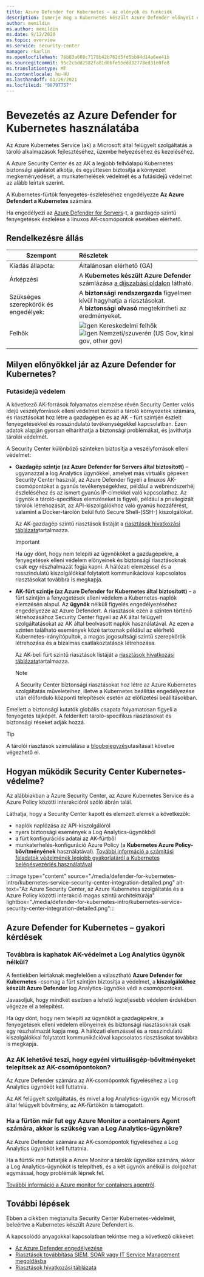 ```yaml
---
title: Azure Defender for Kubernetes – az előnyök és funkciók
description: Ismerje meg a Kubernetes készült Azure Defender előnyeit és funkcióit.
author: memildin
ms.author: memildin
ms.date: 9/12/2020
ms.topic: overview
ms.service: security-center
manager: rkarlin
ms.openlocfilehash: 76b83a608c7178b42b762d5fd5bb94d14a6ee41b
ms.sourcegitcommit: 95c2cbdd2582fa81d0bfe55edd32778ed31e0fe8
ms.translationtype: MT
ms.contentlocale: hu-HU
ms.lasthandoff: 01/26/2021
ms.locfileid: "98797757"
---
```

# <a name="introduction-to-azure-defender-for-kubernetes"></a>Bevezetés az Azure Defender for Kubernetes használatába

Az Azure Kubernetes Service (ak) a Microsoft által felügyelt szolgáltatás a tároló alkalmazások fejlesztéséhez, üzembe helyezéséhez és kezeléséhez.

A Azure Security Center és az AK a legjobb felhőalapú Kubernetes biztonsági ajánlatot alkotja, és együttesen biztosítja a környezet megkeményedését, a munkaterhelések védelmét és a futásidejű védelmet az alább leírtak szerint.

A Kubernetes-fürtök fenyegetés-észleléséhez engedélyezze **Az Azure Defendert a Kubernetes** számára.

Ha engedélyezi az [Azure Defender for Servers](defender-for-servers-introduction.md)-t, a gazdagép szintű fenyegetések észlelése a linuxos AK-csomópontok esetében elérhető.

## <a name="availability"></a>Rendelkezésre állás

|Szempont|Részletek|
|----|:----|
|Kiadás állapota:|Általánosan elérhető (GA)|
|Árképzési|A **Kubernetes készült Azure Defender** számlázása [a díjszabási oldalon](security-center-pricing.md) látható.|
|Szükséges szerepkörök és engedélyek:|A **biztonsági rendszergazda** figyelmen kívül hagyhatja a riasztásokat.<br>A **biztonsági olvasó** megtekintheti az eredményeket.|
|Felhők|![Igen](./media/icons/yes-icon.png) Kereskedelmi felhők<br>![Igen](./media/icons/yes-icon.png) Nemzeti/szuverén (US Gov, kínai gov, other gov)|
|||

## <a name="what-are-the-benefits-of-azure-defender-for-kubernetes"></a>Milyen előnyökkel jár az Azure Defender for Kubernetes?

### <a name="run-time-protection"></a>Futásidejű védelem

A következő AK-források folyamatos elemzése révén Security Center valós idejű veszélyforrások elleni védelmet biztosít a tároló környezetek számára, és riasztásokat hoz létre a gazdagépen és az AK *-* fürt szintjén észlelt fenyegetésekkel és rosszindulatú tevékenységekkel kapcsolatban. Ezen adatok alapján gyorsan elháríthatja a biztonsági problémákat, és javíthatja tárolói védelmét.

A Security Center különböző szinteken biztosítja a veszélyforrások elleni védelmet: 

- **Gazdagép szintje (az Azure Defender for Servers által biztosított)** – ugyanazzal a log Analytics ügynökkel, amelyet más virtuális gépeken Security Center használ, az Azure Defender figyeli a linuxos AK-csomópontokat a gyanús tevékenységekhez, például a webrendszerhéj észleléséhez és az ismert gyanús IP-címekkel való kapcsolathoz. Az ügynök a tároló-specifikus elemzéseket is figyeli, például a privilegizált tárolók létrehozását, az API-kiszolgálókhoz való gyanús hozzáférést, valamint a Docker-tárolón belül futó Secure Shell-(SSH-) kiszolgálókat.

    Az AK-gazdagép szintű riasztások listáját a [riasztások hivatkozási táblázata](alerts-reference.md#alerts-containerhost)tartalmazza.

    >[!IMPORTANT]
    > Ha úgy dönt, hogy nem telepíti az ügynököket a gazdagépekre, a fenyegetések elleni védelem előnyeinek és biztonsági riasztásoknak csak egy részhalmazát fogja kapni. A hálózati elemzéssel és a rosszindulatú kiszolgálókkal folytatott kommunikációval kapcsolatos riasztásokat továbbra is megkapja.

- **AK-fürt szintje (az Azure Defender for Kubernetes által biztosított)** – a fürt szintjén a fenyegetések elleni védelem a Kubernetes-naplók elemzésén alapul. Az **ügynök** nélküli figyelés engedélyezéséhez engedélyezze az Azure Defendert. A riasztások ezen a szinten történő létrehozásához Security Center figyeli az AK által felügyelt szolgáltatásokat az AK által beolvasott naplók használatával. Az ezen a szinten található események közé tartoznak például az elérhető Kubernetes-irányítópultok, a magas jogosultsági szintű szerepkörök létrehozása és a bizalmas csatlakoztatások létrehozása.

    Az AK-beli fürt szintű riasztások listáját a [riasztások hivatkozási táblázata](alerts-reference.md#alerts-akscluster)tartalmazza.

    >[!NOTE]
    > A Security Center biztonsági riasztásokat hoz létre az Azure Kubernetes szolgáltatás műveleteihez, illetve a Kubernetes beállítás engedélyezése után előforduló központi telepítések esetén az előfizetési beállításokban. 

Emellett a biztonsági kutatók globális csapata folyamatosan figyeli a fenyegetés tájképét. A felderített tároló-specifikus riasztásokat és biztonsági réseket adják hozzá.

> [!TIP]
> A tárolói riasztások szimulálása a [blogbejegyzés](https://techcommunity.microsoft.com/t5/azure-security-center/how-to-demonstrate-the-new-containers-features-in-azure-security/ba-p/1011270)utasításait követve végezhető el.



## <a name="how-does-security-centers-kubernetes-protection-work"></a>Hogyan működik Security Center Kubernetes-védelme?

Az alábbiakban a Azure Security Center, az Azure Kubernetes Service és a Azure Policy közötti interakcióról szóló ábrán talál.

Láthatja, hogy a Security Center kapott és elemzett elemek a következők:

- naplók naplózása az API-kiszolgálóról
- nyers biztonsági események a Log Analytics-ügynökből
- a fürt konfigurációs adatai az AK-fürtből
- munkaterhelés-konfiguráció Azure Policy (a **Kubernetes Azure Policy-bővítményének** használatával). [További információ a számítási feladatok védelmének legjobb gyakorlatáról a Kubernetes belépésvezérlés használatával](container-security.md#workload-protection-best-practices-using-kubernetes-admission-control)

:::image type="content" source="./media/defender-for-kubernetes-intro/kubernetes-service-security-center-integration-detailed.png" alt-text="Az Azure Security Center, az Azure Kubernetes szolgáltatás és a Azure Policy közötti interakció magas szintű architektúrája" lightbox="./media/defender-for-kubernetes-intro/kubernetes-service-security-center-integration-detailed.png":::




## <a name="azure-defender-for-kubernetes---faq"></a>Azure Defender for Kubernetes – gyakori kérdések

### <a name="can-i-still-get-aks-protections-without-the-log-analytics-agent"></a>Továbbra is kaphatok AK-védelmet a Log Analytics ügynök nélkül?

A fentiekben leírtaknak megfelelően a választható **Azure Defender for Kubernetes** -csomag a fürt szintjén biztosítja a védelmet, a **kiszolgálókhoz készült Azure Defender** log Analytics-ügynöke védi a csomópontokat. 

Javasoljuk, hogy mindkét esetben a lehető legteljesebb védelem érdekében végezze el a telepítést.

Ha úgy dönt, hogy nem telepíti az ügynököt a gazdagépekre, a fenyegetések elleni védelem előnyeinek és biztonsági riasztásoknak csak egy részhalmazát kapja meg. A hálózati elemzéssel és a rosszindulatú kiszolgálókkal folytatott kommunikációval kapcsolatos riasztásokat továbbra is megkapja.


### <a name="does-aks-allow-me-to-install-custom-vm-extensions-on-my-aks-nodes"></a>Az AK lehetővé teszi, hogy egyéni virtuálisgép-bővítményeket telepítsek az AK-csomópontokon?

Az Azure Defender számára az AK-csomópontok figyeléséhez a Log Analytics ügynököt kell futtatnia. 

Az AK felügyelt szolgáltatás, és mivel a log Analytics-ügynök egy Microsoft által felügyelt bővítmény, az AK-fürtökön is támogatott.



### <a name="if-my-cluster-is-already-running-an-azure-monitor-for-containers-agent-do-i-need-the-log-analytics-agent-too"></a>Ha a fürtön már fut egy Azure Monitor a containers Agent számára, akkor is szükség van a Log Analytics-ügynökre?

Az Azure Defender számára az AK-csomópontok figyeléséhez a Log Analytics ügynököt kell futtatnia.

Ha a fürtök már futtatják a Azure Monitor a tárolók ügynöke számára, akkor a Log Analytics-ügynököt is telepítheti, és a két ügynök anélkül is dolgozhat egymással, hogy problémák lépnek fel.

[További információ a Azure monitor for containers agentről](../azure-monitor/insights/container-insights-manage-agent.md).


## <a name="next-steps"></a>További lépések

Ebben a cikkben megtanulta Security Center Kubernetes-védelmét, beleértve a Kubernetes készült Azure Defendert is. 

A kapcsolódó anyagokkal kapcsolatban tekintse meg a következő cikkeket: 

- [Az Azure Defender engedélyezése](security-center-pricing.md#enable-azure-defender)
- [Riasztások továbbítása SIEM, SOAR vagy IT Service Management megoldásba](export-to-siem.md)
- [Riasztások hivatkozási táblázata](alerts-reference.md)